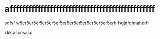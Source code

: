 # afffffffffffffffffffffffffffffffffffffffffffffff
sdfsf
w5er5er5er5er5er5er5er5er5er5er5er5er5er5erh
fsgjnfdhnaherh

kkk
asccsasc
